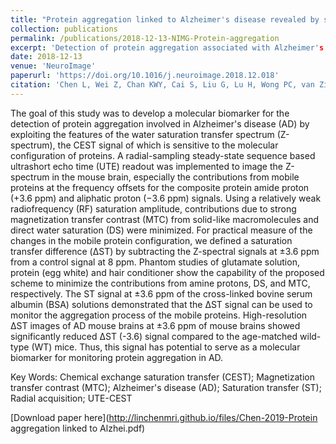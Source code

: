 ```yaml
---
title: "Protein aggregation linked to Alzheimer's disease revealed by saturation transfer MRI"
collection: publications
permalink: /publications/2018-12-13-NIMG-Protein-aggregation
excerpt: 'Detection of protein aggregation associated with Alzheimer's disease using a mouse model by a UTE-CEST sequence.'
date: 2018-12-13
venue: 'NeuroImage'
paperurl: 'https://doi.org/10.1016/j.neuroimage.2018.12.018'
citation: 'Chen L, Wei Z, Chan KWY, Cai S, Liu G, Lu H, Wong PC, van Zijl PCM, Li T, Xu J. Protein aggregation linked to Alzheimer's disease revealed by saturation transfer MRI. NeuroImage 2019;188:380-390.'
---
```

The goal of this study was to develop a molecular biomarker for the detection of protein aggregation involved in Alzheimer's disease (AD) by exploiting the features of the water saturation transfer spectrum (Z-spectrum), the CEST signal of which is sensitive to the molecular configuration of proteins. A radial-sampling steady-state sequence based ultrashort echo time (UTE) readout was implemented to image the Z-spectrum in the mouse brain, especially the contributions from mobile proteins at the frequency offsets for the composite protein amide proton (+3.6 ppm) and aliphatic proton (−3.6 ppm) signals. Using a relatively weak radiofrequency (RF) saturation amplitude, contributions due to strong magnetization transfer contrast (MTC) from solid-like macromolecules and direct water saturation (DS) were minimized. For practical measure of the changes in the mobile protein configuration, we defined a saturation transfer difference (ΔST) by subtracting the Z-spectral signals at ±3.6 ppm from a control signal at 8 ppm. Phantom studies of glutamate solution, protein (egg white) and hair conditioner show the capability of the proposed scheme to minimize the contributions from amine protons, DS, and MTC, respectively. The ST signal at ±3.6 ppm of the cross-linked bovine serum albumin (BSA) solutions demonstrated that the ΔST signal can be used to monitor the aggregation process of the mobile proteins. High-resolution ΔST images of AD mouse brains at ±3.6 ppm of mouse brains showed significantly reduced ΔST (-3.6) signal compared to the age-matched wild-type (WT) mice. Thus, this signal has potential to serve as a molecular biomarker for monitoring protein aggregation in AD.

Key Words:
Chemical exchange saturation transfer (CEST); Magnetization transfer contrast (MTC); Alzheimer's disease (AD); Saturation transfer (ST); Radial acquisition; UTE-CEST

[Download paper here](http://linchenmri.github.io/files/Chen-2019-Protein aggregation linked to Alzhei.pdf)